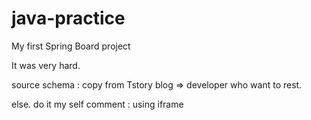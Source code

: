 # java-practice

My first Spring Board project

It was very hard.

source schema : copy from Tstory blog => developer who want to rest.

else. do it my self
comment : using iframe

